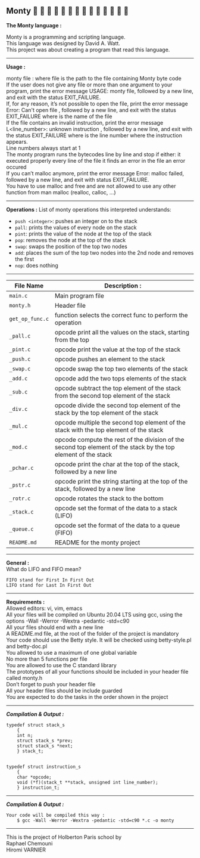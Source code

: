## Monty        :railway_car: :train: :train: :train: :train: :train: :train: :train: :train: :train: :train: :train: :train: :train:

**The Monty language :**

Monty is a programming and scripting language. <br>
This language was designed by David A. Watt. <br>
This project was about creating a program that read this language.

---

**Usage :**

monty file : where file is the path to the file containing Monty byte code<br>
If the user does not give any file or more than one argument to your program, print the error message USAGE: monty file, followed by a new line, and exit with the status EXIT_FAILURE.<br>
If, for any reason, it’s not possible to open the file, print the error message Error: Can't open file <file>, followed by a new line, and exit with the status EXIT_FAILURE where <file> is the name of the file<br>
If the file contains an invalid instruction, print the error message L<line_number>: unknown instruction <opcode>, followed by a new line, and exit with the status EXIT_FAILURE where is the line number where the instruction appears.<br>
Line numbers always start at 1<br>
The monty program runs the bytecodes line by line and stop if either: it executed properly every line of the file it finds an error in the file an error occured<br>
If you can’t malloc anymore, print the error message Error: malloc failed, followed by a new line, and exit with status EXIT_FAILURE.<br>
You have to use malloc and free and are not allowed to use any other function from man malloc (realloc, calloc, …)<br>


---

**Operations :**
List of monty operations this interpreted understands:
- `push <integer>`: pushes an integer on to the stack
- `pall`: prints the values of every node on the stack
- `pint`: prints the value of the node at the top of the stack
- `pop`: removes the node at the top of the stack
- `swap`: swaps the position of the top two nodes
- `add`: places the sum of the top two nodes into the 2nd node and removes the
  first
- `nop`: does nothing

---

File Name | Description :
--- | ---
`main.c` | Main program file
`monty.h` | Header file
`get_op_func.c` | function selects the correct func to perform the operation
`_pall.c` | opcode print all the values on the stack, starting from the top
`_pint.c` | opcode print the value at the top of the stack
`_push.c` | opcode pushes an element to the stack
`_swap.c` | opcode swap the top two elements of the stack
`_add.c` | opcode add the two tops elements of the stack
`_sub.c` | opcode subtract the top element of the stack from the second top element of the stack
`_div.c` | opcode divide the second top element of the stack by the top element of the stack
`_mul.c` | opcode multiple the second top element of the stack with the top element of the stack 
`_mod.c` | opcode compute the rest of the division of the second top element of the stack by the top element of the stack  
`_pchar.c` | opcode print the char at the top of the stack, followed by a new line
`_pstr.c` | opcode print the string starting at the top of the stack, followed by a new line
`_rotr.c` | opcode rotates the stack to the bottom
`_stack.c` | opcode set the format of the data to a stack (LIFO)
`_queue.c` | opcode set the format of the data to a queue (FIFO)
`README.md` | README for the monty project
---
**General :**<br>
    What do LIFO and FIFO mean?<br>

    FIFO stand for First In First Out
    LIFO stand for Last In First Out
---
**Requirements :**<br>
    Allowed editors: vi, vim, emacs<br>
    All your files will be compiled on Ubuntu 20.04 LTS using gcc, using the options -Wall -Werror -Wextra -pedantic -std=c90<br>
    All your files should end with a new line<br>
    A README.md file, at the root of the folder of the project is mandatory<br>
    Your code should use the Betty style. It will be checked using betty-style.pl and betty-doc.pl<br>
    You allowed to use a maximum of one global variable<br>
    No more than 5 functions per file<br>
    You are allowed to use the C standard library<br>
    The prototypes of all your functions should be included in your header file called monty.h<br>
    Don’t forget to push your header file<br>
    All your header files should be include guarded<br>
    You are expected to do the tasks in the order shown in the project<br>

---
***Compilation & Output :***
 
    typedef struct stack_s
        {
        int n;
        struct stack_s *prev;
        struct stack_s *next;
        } stack_t;
   

    typedef struct instruction_s
        {
        char *opcode;
        void (*f)(stack_t **stack, unsigned int line_number);
        } instruction_t;
   

---
***Compilation & Output :***

    Your code will be compiled this way : 
        $ gcc -Wall -Werror -Wextra -pedantic -std=c90 *.c -o monty

---
This is the project of Holberton Paris school by<br>
Raphael Chemouni<br>
Hiromi VARNIER<br>

